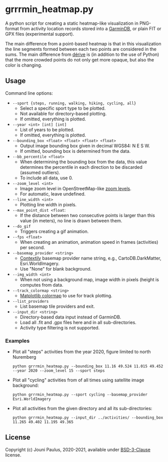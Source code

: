 # grrrmin_heatmap.py

A python script for creating a static heatmap-like visualization in PNG-format from activity location records stored into a [GarminDB](https://github.com/tcgoetz/GarminDB), or plain FIT or GPX files (experimental support).

The main difference from a point-based heatmap is that in this visualization the line segments formed between each two points are considered in the sums. The main difference from [dérive](https://github.com/erik/derive) is (in addition to the use of Python) that the more crowded points do not only get more opaque, but also the color is changing.

## Usage 
Command line options:
- `--sport {steps, running, walking, hiking, cycling, all}`
  - Select a specific sport type to be plotted.
  - Not available for directory-based plotting.
  - If omitted, everything is plotted.
- `--year <int> [int] [int]`
  - List of years to be plotted.
  - If omitted, everything is plotted.
- `--bounding_box <float> <float> <float> <float>`
  - Output image bounding box given in decimal WGS84: N E S W.
  - If omitted, bounding box is determined from the data.
- `--bb_percentile <float>`
  - When determining the bounding box from the data, this value determines the percentile in each direction to be discarded (assumed outliers). 
  - To include all data, use 0.
- `--zoom_level <int>`
  - Image zoom level in OpenStreetMap-like [zoom levels](https://wiki.openstreetmap.org/wiki/Zoom_levels).
  - For automatic, leave undefined.
- `--line_width <int>`
  - Plotting line width in pixels.
- `--max_point_dist <float`:
  - If the distance between two consecutive points is larger than this value (in meters), no line is drawn between them.
- `--do_gif`
  - Triggers creating a gif animation.
- `--fps <float>`
  - When creating an animation, animation speed in frames (activities) per second.
- `--basemap_provider <string>`
  - [Contextily](https://github.com/geopandas/contextily) basemap provider name string, e.g., CartoDB.DarkMatter, Esri.WorldImagery.
  - Use "None" for blank background.
- `--img_width <int>`
  - When not using a background map, image width in pixels (height is computes from data.
- `--track_colormap <string>`
  - [Matplotlib colormap](https://matplotlib.org/stable/tutorials/colors/colormaps.html) to use for track plotting.
- `--list_providers`
  - List basemap tile providers and exit.
- `--input_dir <string>`
  - Directory-based data input instead of GarminDB.
  - Load all .fit and .gpx files here and in all sub-directories.
  - Activity type filtering is not supported.


### Examples
- Plot all "steps" activities from the year 2020, figure limited to north Nuremberg
    ```
    python grrrmin_heatmap.py --bounding_box 11.16 49.524 11.015 49.452 --year 2020 --zoom_level 15 --sport steps
    ```
- Plot all "cycling" activities from of all times using satellite image background:
    ```
    python grrrmin_heatmap.py --sport cycling --basemap_provider Esri.WorldImagery
    ```
- Plot all activities from the given directory and all its sub-directories:
    ```
    python grrrmin_heatmap.py --input_dir ../activities/ --bounding_box 11.265 49.402 11.195 49.365
    ```



## License
Copyright (c) Jouni Paulus, 2020-2021, available under [BSD-3-Clause](https://opensource.org/licenses/BSD-3-Clause) license.
